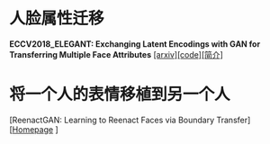 # 人脸属性迁移
 **ECCV2018_ELEGANT: Exchanging Latent Encodings with GAN for Transferring Multiple Face Attributes** [[arxiv]](https://arxiv.org/abs/1803.10562)[[code]](https://github.com/Prinsphield/ELEGANT)[[简介]](https://mp.weixin.qq.com/s?__biz=MzIzOTY2NTQ5Mg==&mid=2247484536&idx=1&sn=95fde57171b80d2327f377e2b52e5c9d&chksm=e927ec43de50655524eeb820e842afdf1cc87b844e5a537b4bb4c9596cdaf637ccabd4cca18a&mpshare=1&scene=1&srcid=0710UCYf10ajGzm7uccMyYVQ#rd)


# 将一个人的表情移植到另一个人
[ReenactGAN: Learning to Reenact Faces via Boundary Transfer][[Homepage](https://wywu.github.io/projects/ReenactGAN/ReenactGAN.html) ]
